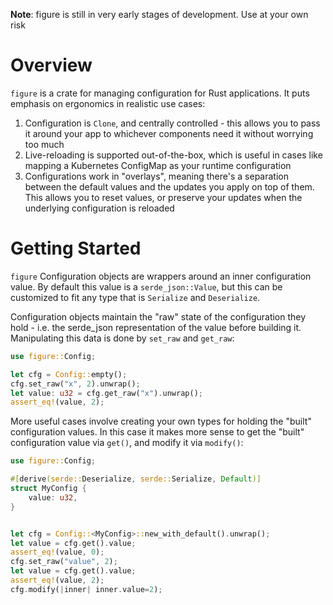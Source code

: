 **Note**: figure is still in very early stages of development. Use at your own risk

# Overview

`figure` is a crate for managing configuration for Rust applications. It puts emphasis on ergonomics in realistic use cases:

1. Configuration is `Clone`, and centrally controlled - this allows you to pass it around your app to whichever components need it without worrying too much
2. Live-reloading is supported out-of-the-box, which is useful in cases like mapping a Kubernetes ConfigMap as your runtime configuration
3. Configurations work in "overlays", meaning there's a separation between the default values and the updates you apply on top of them. This allows you to reset values, or preserve your updates when the underlying configuration is reloaded

# Getting Started

`figure` Configuration objects are wrappers around an inner configuration value. By default this value is a `serde_json::Value`, but this can be customized to fit any type that is `Serialize` and `Deserialize`. 

Configuration objects maintain the "raw" state of the configuration they hold - i.e. the serde_json representation of the value before building it. Manipulating this data is done by `set_raw` and `get_raw`:

```rust
use figure::Config;

let cfg = Config::empty();
cfg.set_raw("x", 2).unwrap();
let value: u32 = cfg.get_raw("x").unwrap();
assert_eq!(value, 2);
```

More useful cases involve creating your own types for holding the "built" configuration values. In this case it makes more sense to get the "built" configuration value via `get()`, and modify it via `modify()`:

```rust
use figure::Config;

#[derive(serde::Deserialize, serde::Serialize, Default)]
struct MyConfig {
    value: u32,
}


let cfg = Config::<MyConfig>::new_with_default().unwrap();
let value = cfg.get().value;
assert_eq!(value, 0);
cfg.set_raw("value", 2);
let value = cfg.get().value;
assert_eq!(value, 2);
cfg.modify(|inner| inner.value=2);
```